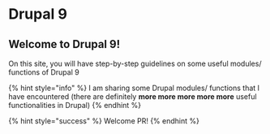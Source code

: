 # Drupal 9

## Welcome to Drupal 9!

On this site, you will have step-by-step guidelines on some useful modules/ functions of Drupal 9

{% hint style="info" %}
I am sharing some Drupal modules/ functions that I have encountered (there are definitely **more more more more more** useful functionalities in Drupal)
{% endhint %}

{% hint style="success" %}
Welcome PR!
{% endhint %}
